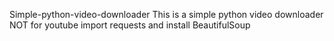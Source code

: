 Simple-python-video-downloader
This is a simple python video downloader NOT for youtube
import requests and install BeautifulSoup
